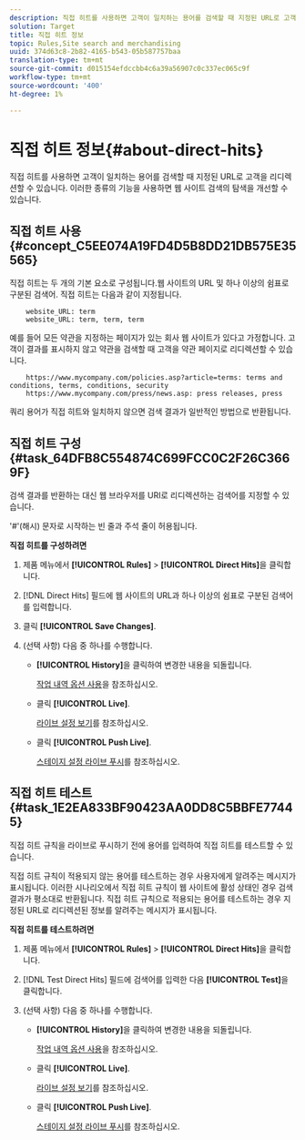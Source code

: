 ```yaml
---
description: 직접 히트를 사용하면 고객이 일치하는 용어를 검색할 때 지정된 URL로 고객을 리디렉션할 수 있습니다. 이러한 종류의 기능을 사용하면 웹 사이트 검색의 탐색을 개선할 수 있습니다.
solution: Target
title: 직접 히트 정보
topic: Rules,Site search and merchandising
uuid: 374d63c8-2b82-4165-b543-05b587757baa
translation-type: tm+mt
source-git-commit: d015154efdccbb4c6a39a56907c0c337ec065c9f
workflow-type: tm+mt
source-wordcount: '400'
ht-degree: 1%

---
```



# 직접 히트 정보{#about-direct-hits}

직접 히트를 사용하면 고객이 일치하는 용어를 검색할 때 지정된 URL로 고객을 리디렉션할 수 있습니다. 이러한 종류의 기능을 사용하면 웹 사이트 검색의 탐색을 개선할 수 있습니다.

## 직접 히트 사용 {#concept_C5EE074A19FD4D5B8DD21DB575E35565}

직접 히트는 두 개의 기본 요소로 구성됩니다.웹 사이트의 URL 및 하나 이상의 쉼표로 구분된 검색어. 직접 히트는 다음과 같이 지정됩니다.

```
    website_URL: term
    website_URL: term, term, term
```

예를 들어 모든 약관을 지정하는 페이지가 있는 회사 웹 사이트가 있다고 가정합니다. 고객이 결과를 표시하지 않고 약관을 검색할 때 고객을 약관 페이지로 리디렉션할 수 있습니다.

```
    https://www.mycompany.com/policies.asp?article=terms: terms and conditions, terms, conditions, security
    https://www.mycompany.com/press/news.asp: press releases, press
```

쿼리 용어가 직접 히트와 일치하지 않으면 검색 결과가 일반적인 방법으로 반환됩니다.

## 직접 히트 구성 {#task_64DFB8C554874C699FCC0C2F26C3669F}

검색 결과를 반환하는 대신 웹 브라우저를 URI로 리디렉션하는 검색어를 지정할 수 있습니다.

<!-- 

t_configuring_direct_hits.xml

 -->

&#39;#&#39;(해시) 문자로 시작하는 빈 줄과 주석 줄이 허용됩니다.

**직접 히트를 구성하려면**

1. 제품 메뉴에서 **[!UICONTROL Rules]** > **[!UICONTROL Direct Hits]**&#x200B;을 클릭합니다.
1. [!DNL Direct Hits] 필드에 웹 사이트의 URL과 하나 이상의 쉼표로 구분된 검색어를 입력합니다.
1. 클릭 **[!UICONTROL Save Changes]**.
1. (선택 사항) 다음 중 하나를 수행합니다.

   * **[!UICONTROL History]**&#x200B;을 클릭하여 변경한 내용을 되돌립니다.

      [작업 내역 옵션 사용](../t-using-the-history-option.md#task_70DD3F87A67242BBBD2CB27156F43002)을 참조하십시오.

   * 클릭 **[!UICONTROL Live]**.

      [라이브 설정 보기](../c-about-staging.md#task_401A0EBDB5DB4D4CA933CBA7BECDC10F)를 참조하십시오.

   * 클릭 **[!UICONTROL Push Live]**.

      [스테이지 설정 라이브 푸시](../c-about-staging.md#task_44306783B4C0408AAA58B471DAF2D9A4)를 참조하십시오.

## 직접 히트 테스트 {#task_1E2EA833BF90423AA0DD8C5BBFE77445}

직접 히트 규칙을 라이브로 푸시하기 전에 용어를 입력하여 직접 히트를 테스트할 수 있습니다.

<!-- 

t_testing_direct_hits.xml

 -->

직접 히트 규칙이 적용되지 않는 용어를 테스트하는 경우 사용자에게 알려주는 메시지가 표시됩니다. 이러한 시나리오에서 직접 히트 규칙이 웹 사이트에 활성 상태인 경우 검색 결과가 평소대로 반환됩니다. 직접 히트 규칙으로 적용되는 용어를 테스트하는 경우 지정된 URL로 리디렉션된 정보를 알려주는 메시지가 표시됩니다.

**직접 히트를 테스트하려면**

1. 제품 메뉴에서 **[!UICONTROL Rules]** > **[!UICONTROL Direct Hits]**&#x200B;을 클릭합니다.
1. [!DNL Test Direct Hits] 필드에 검색어를 입력한 다음 **[!UICONTROL Test]**&#x200B;을 클릭합니다.
1. (선택 사항) 다음 중 하나를 수행합니다.

   * **[!UICONTROL History]**&#x200B;을 클릭하여 변경한 내용을 되돌립니다.

      [작업 내역 옵션 사용](../t-using-the-history-option.md#task_70DD3F87A67242BBBD2CB27156F43002)을 참조하십시오.

   * 클릭 **[!UICONTROL Live]**.

      [라이브 설정 보기](../c-about-staging.md#task_401A0EBDB5DB4D4CA933CBA7BECDC10F)를 참조하십시오.

   * 클릭 **[!UICONTROL Push Live]**.

      [스테이지 설정 라이브 푸시](../c-about-staging.md#task_44306783B4C0408AAA58B471DAF2D9A4)를 참조하십시오.

